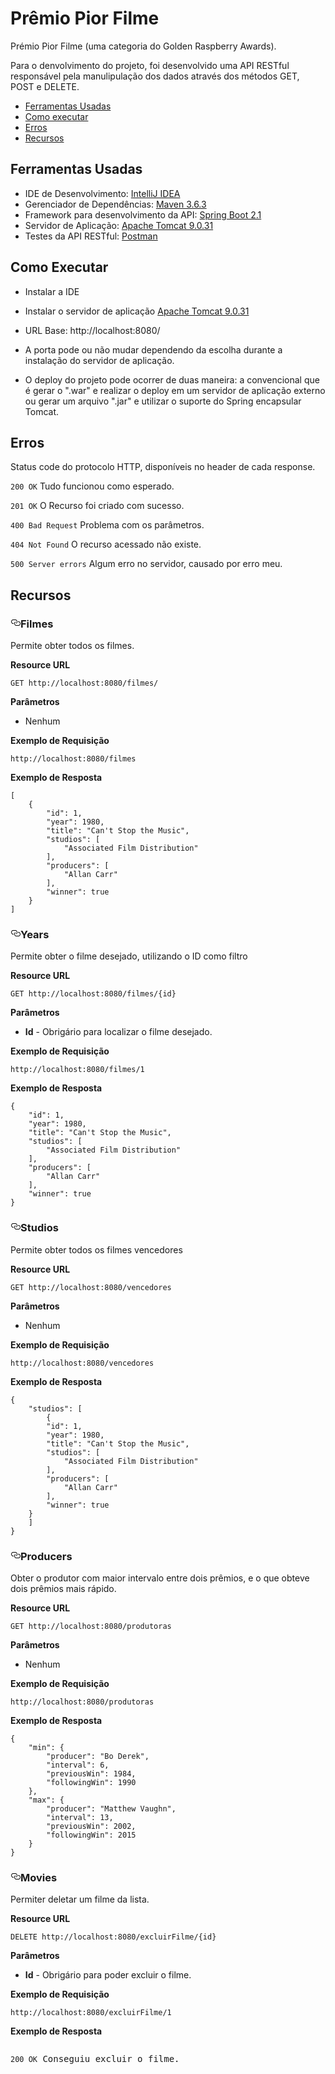 # Prêmio Pior Filme
Prémio Pior Filme (uma categoria do Golden Raspberry Awards).

Para o denvolvimento do projeto, foi desenvolvido uma API RESTful responsável pela manulipulação dos dados através dos métodos GET, POST e DELETE. 

- [Ferramentas Usadas](#ferramentas-usadas)
- [Como executar](#como-executar)
- [Erros](#erros)
- [Recursos](#recursos)

## Ferramentas Usadas

- IDE de Desenvolvimento: [IntelliJ IDEA](https://www.jetbrains.com/idea/)
- Gerenciador de Dependências: [Maven 3.6.3](https://maven.apache.org/)
- Framework para desenvolvimento da API: [Spring Boot 2.1](https://spring.io/projects/spring-boot)
- Servidor de Aplicação: [Apache Tomcat 9.0.31](http://tomcat.apache.org/)
- Testes da API RESTful: [Postman](https://www.getpostman.com/) 

## Como Executar

- Instalar a IDE 
- Instalar o servidor de aplicação [Apache Tomcat 9.0.31](http://tomcat.apache.org/)

- URL Base: http://localhost:8080/

- A porta pode ou não mudar dependendo da escolha durante a instalação do servidor de aplicação.

- O deploy do projeto pode ocorrer de duas maneira: a convencional que é gerar o ".war" e realizar o deploy em um servidor de aplicação externo ou gerar um arquivo ".jar" e utilizar o suporte do Spring encapsular Tomcat.  

## Erros

<p>Status code do protocolo HTTP, disponíveis no header de cada response.</p>
<p><code>200 OK</code> Tudo funcionou como esperado.</p>
<p><code>201 OK</code> O Recurso foi criado com sucesso.</p>
<p><code>400 Bad Request</code> Problema com os parâmetros.</p>
<p><code>404 Not Found</code> O recurso acessado não existe.</p>
<p><code>500 Server errors</code> Algum erro no servidor, causado por erro meu.</p>

## Recursos

<h3>
<a id="user-content-listagem-de-todos-os-amigos" class="anchor" href="#listagem-de-todos-os-amigos" aria-hidden="true"><svg class="octicon octicon-link" viewBox="0 0 16 16" version="1.1" width="16" height="16" aria-hidden="true"><path fill-rule="evenodd" d="M4 9h1v1H4c-1.5 0-3-1.69-3-3.5S2.55 3 4 3h4c1.45 0 3 1.69 3 3.5 0 1.41-.91 2.72-2 3.25V8.59c.58-.45 1-1.27 1-2.09C10 5.22 8.98 4 8 4H4c-.98 0-2 1.22-2 2.5S3 9 4 9zm9-3h-1v1h1c1 0 2 1.22 2 2.5S13.98 12 13 12H9c-.98 0-2-1.22-2-2.5 0-.83.42-1.64 1-2.09V6.25c-1.09.53-2 1.84-2 3.25C6 11.31 7.55 13 9 13h4c1.45 0 3-1.69 3-3.5S14.5 6 13 6z"></path></svg></a>Filmes</h3>
<p>Permite obter todos os filmes.</p>
<p><strong>Resource URL</strong></p>
<p><code>GET http://localhost:8080/filmes/</code></p>
<p><strong>Parâmetros</strong></p>
<ul>
<li>Nenhum</li>
</ul>
<p><strong>Exemplo de Requisição</strong></p>
<p><code>http://localhost:8080/filmes</code></p>
<p><strong>Exemplo de Resposta</strong></p>
<pre><code>[
    {
        "id": 1,
        "year": 1980,
        "title": "Can't Stop the Music",
        "studios": [
            "Associated Film Distribution"
        ],
        "producers": [
            "Allan Carr"
        ],
        "winner": true
    }
]</code></pre>
<h3>

<h3>
<a id="user-content-listagem-de-todos-os-amigos" class="anchor" href="#listagem-de-todos-os-amigos" aria-hidden="true"><svg class="octicon octicon-link" viewBox="0 0 16 16" version="1.1" width="16" height="16" aria-hidden="true"><path fill-rule="evenodd" d="M4 9h1v1H4c-1.5 0-3-1.69-3-3.5S2.55 3 4 3h4c1.45 0 3 1.69 3 3.5 0 1.41-.91 2.72-2 3.25V8.59c.58-.45 1-1.27 1-2.09C10 5.22 8.98 4 8 4H4c-.98 0-2 1.22-2 2.5S3 9 4 9zm9-3h-1v1h1c1 0 2 1.22 2 2.5S13.98 12 13 12H9c-.98 0-2-1.22-2-2.5 0-.83.42-1.64 1-2.09V6.25c-1.09.53-2 1.84-2 3.25C6 11.31 7.55 13 9 13h4c1.45 0 3-1.69 3-3.5S14.5 6 13 6z"></path></svg></a>Years</h3>
<p>Permite obter o filme desejado, utilizando o ID como filtro</p>
<p><strong>Resource URL</strong></p>
<p><code>GET http://localhost:8080/filmes/{id}</code></p>
<p><strong>Parâmetros</strong></p>
<ul>
<li><strong>Id</strong> - Obrigário para localizar o filme desejado.</li>
</ul>
<p><strong>Exemplo de Requisição</strong></p>
<p><code>http://localhost:8080/filmes/1</code></p>
<p><strong>Exemplo de Resposta</strong></p>
<pre><code>{
    "id": 1,
    "year": 1980,
    "title": "Can't Stop the Music",
    "studios": [
        "Associated Film Distribution"
    ],
    "producers": [
        "Allan Carr"
    ],
    "winner": true
}</code></pre>
<h3>

<h3>
<a id="user-content-listagem-de-todos-os-amigos" class="anchor" href="#listagem-de-todos-os-amigos" aria-hidden="true"><svg class="octicon octicon-link" viewBox="0 0 16 16" version="1.1" width="16" height="16" aria-hidden="true"><path fill-rule="evenodd" d="M4 9h1v1H4c-1.5 0-3-1.69-3-3.5S2.55 3 4 3h4c1.45 0 3 1.69 3 3.5 0 1.41-.91 2.72-2 3.25V8.59c.58-.45 1-1.27 1-2.09C10 5.22 8.98 4 8 4H4c-.98 0-2 1.22-2 2.5S3 9 4 9zm9-3h-1v1h1c1 0 2 1.22 2 2.5S13.98 12 13 12H9c-.98 0-2-1.22-2-2.5 0-.83.42-1.64 1-2.09V6.25c-1.09.53-2 1.84-2 3.25C6 11.31 7.55 13 9 13h4c1.45 0 3-1.69 3-3.5S14.5 6 13 6z"></path></svg></a>Studios</h3>
<p>Permite obter todos os filmes vencedores</p>
<p><strong>Resource URL</strong></p>
<p><code>GET http://localhost:8080/vencedores</code></p>
<p><strong>Parâmetros</strong></p>
<ul>
<li>Nenhum</li>
</ul>
<p><strong>Exemplo de Requisição</strong></p>
<p><code>http://localhost:8080/vencedores</code></p>
<p><strong>Exemplo de Resposta</strong></p>
<pre><code>{
    "studios": [
        {
        "id": 1,
        "year": 1980,
        "title": "Can't Stop the Music",
        "studios": [
            "Associated Film Distribution"
        ],
        "producers": [
            "Allan Carr"
        ],
        "winner": true
    }
    ]
}</code></pre>
<h3>

<h3>
<a id="user-content-listagem-de-todos-os-amigos" class="anchor" href="#listagem-de-todos-os-amigos" aria-hidden="true"><svg class="octicon octicon-link" viewBox="0 0 16 16" version="1.1" width="16" height="16" aria-hidden="true"><path fill-rule="evenodd" d="M4 9h1v1H4c-1.5 0-3-1.69-3-3.5S2.55 3 4 3h4c1.45 0 3 1.69 3 3.5 0 1.41-.91 2.72-2 3.25V8.59c.58-.45 1-1.27 1-2.09C10 5.22 8.98 4 8 4H4c-.98 0-2 1.22-2 2.5S3 9 4 9zm9-3h-1v1h1c1 0 2 1.22 2 2.5S13.98 12 13 12H9c-.98 0-2-1.22-2-2.5 0-.83.42-1.64 1-2.09V6.25c-1.09.53-2 1.84-2 3.25C6 11.31 7.55 13 9 13h4c1.45 0 3-1.69 3-3.5S14.5 6 13 6z"></path></svg></a>Producers</h3>
<p>Obter o produtor com maior intervalo entre dois prêmios, e o que obteve dois prêmios mais rápido.</p>
<p><strong>Resource URL</strong></p>
<p><code>GET http://localhost:8080/produtoras</code></p>
<p><strong>Parâmetros</strong></p>
<ul>
<li>Nenhum</li>
</ul>
<p><strong>Exemplo de Requisição</strong></p>
<p><code>http://localhost:8080/produtoras</code></p>
<p><strong>Exemplo de Resposta</strong></p>
<pre><code>{
    "min": {
        "producer": "Bo Derek",
        "interval": 6,
        "previousWin": 1984,
        "followingWin": 1990
    },
    "max": {
        "producer": "Matthew Vaughn",
        "interval": 13,
        "previousWin": 2002,
        "followingWin": 2015
    }
}</code></pre>
<h3>

<h3>
<a id="user-content-listagem-de-todos-os-amigos" class="anchor" href="#listagem-de-todos-os-amigos" aria-hidden="true"><svg class="octicon octicon-link" viewBox="0 0 16 16" version="1.1" width="16" height="16" aria-hidden="true"><path fill-rule="evenodd" d="M4 9h1v1H4c-1.5 0-3-1.69-3-3.5S2.55 3 4 3h4c1.45 0 3 1.69 3 3.5 0 1.41-.91 2.72-2 3.25V8.59c.58-.45 1-1.27 1-2.09C10 5.22 8.98 4 8 4H4c-.98 0-2 1.22-2 2.5S3 9 4 9zm9-3h-1v1h1c1 0 2 1.22 2 2.5S13.98 12 13 12H9c-.98 0-2-1.22-2-2.5 0-.83.42-1.64 1-2.09V6.25c-1.09.53-2 1.84-2 3.25C6 11.31 7.55 13 9 13h4c1.45 0 3-1.69 3-3.5S14.5 6 13 6z"></path></svg></a>Movies</h3>
<p>Permiter deletar um filme da lista.</p>
<p><strong>Resource URL</strong></p>
<p><code>DELETE http://localhost:8080/excluirFilme/{id}</code></p>
<p><strong>Parâmetros</strong></p>
<ul>
<li><strong>Id</strong> - Obrigário para poder excluir o filme.</li>
</ul>
<p><strong>Exemplo de Requisição</strong></p>
<p><code>http://localhost:8080/excluirFilme/1</code></p>
<p><strong>Exemplo de Resposta</strong></p>
<pre>
<p><code>200 OK</code> Conseguiu excluir o filme.</p>
</pre>
<h3>

